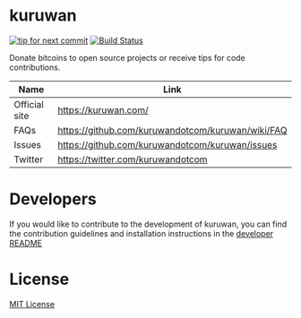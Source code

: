 kuruwan
==========

[![tip for next commit](https://kuruwan.com/projects/1.svg)](https://kuruwan.com/projects/1)
[![Build Status](https://travis-ci.org/kuruwandotcom/kuruwan.svg?branch=master)](https://travis-ci.org/kuruwandotcom/kuruwan)

Donate bitcoins to open source projects or receive tips for code contributions.

Name | Link
----|----|
Official site | https://kuruwan.com/
FAQs | https://github.com/kuruwandotcom/kuruwan/wiki/FAQ
Issues | https://github.com/kuruwandotcom/kuruwan/issues
Twitter | https://twitter.com/kuruwandotcom

Developers
==========

If you would like to contribute to the development of kuruwan, you can find the contribution guidelines and installation instructions in the [developer README](https://github.com/kuruwandotcom/kuruwan/wiki/Developer-README)


License
=======

[MIT License](https://github.com/kuruwandotcom/kuruwan/blob/master/LICENSE)
